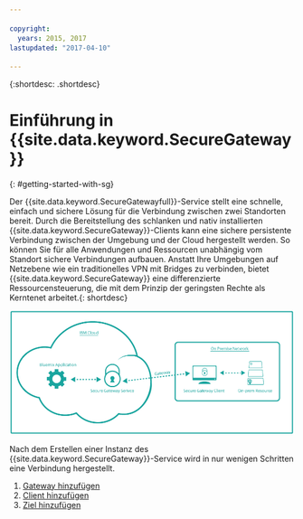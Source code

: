 ```yaml
---

copyright:
  years: 2015, 2017
lastupdated: "2017-04-10"

---
```

{:shortdesc: .shortdesc}

# Einführung in {{site.data.keyword.SecureGateway}}
{: #getting-started-with-sg}

Der {{site.data.keyword.SecureGatewayfull}}-Service stellt eine schnelle, einfach und sichere Lösung für die Verbindung zwischen zwei Standorten bereit. Durch die Bereitstellung des schlanken und nativ installierten {{site.data.keyword.SecureGateway}}-Clients kann eine sichere persistente Verbindung zwischen der Umgebung und der Cloud hergestellt werden. So können Sie für alle Anwendungen und Ressourcen unabhängig vom Standort sichere Verbindungen aufbauen. Anstatt Ihre Umgebungen auf Netzebene wie ein traditionelles VPN mit Bridges zu verbinden, bietet {{site.data.keyword.SecureGateway}} eine differenzierte Ressourcensteuerung, die mit dem Prinzip der geringsten Rechte als Kerntenet arbeitet.{: shortdesc}

![{{site.data.keyword.SecureGateway}}-Architektur](./images/diagramSGW.png?raw=true "{{site.data.keyword.SecureGateway}}-Architektur")

Nach dem Erstellen einer Instanz des {{site.data.keyword.SecureGateway}}-Service wird in nur wenigen Schritten eine Verbindung hergestellt.

1. [Gateway hinzufügen](./securegateway_gateway.html)
2. [Client hinzufügen](./securegateway_client.html)
3. [Ziel hinzufügen](./securegateway_destination.html)
